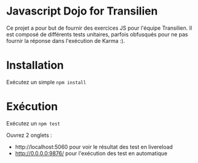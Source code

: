 # Javascript Dojo for Transilien

Ce projet a pour but de fournir des exercices JS pour l'équipe Transilien.
Il est composé de différents tests unitaires, parfois obfusqués pour ne pas fournir la réponse dans l'exécution de Karma :).

# Installation

Exécutez un simple `npm install`

# Exécution
Exécutez un `npm test`

Ouvrez 2 onglets :
- http://localhost:5060 pour voir le résultat des test en livereload
- http://0.0.0.0:9876/ pour l'exécution des test en automatique
